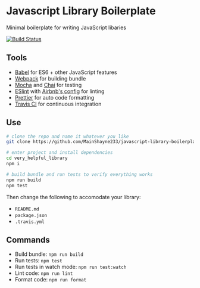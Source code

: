 # Javascript Library Boilerplate

Minimal boilerplate for writing JavaScript libaries

[![Build Status](https://travis-ci.org/MainShayne233/javascript-library-boilerplate.svg?branch=master)](https://travis-ci.org/MainShayne233/javascript-library-boilerplate)

## Tools
- [Babel](https://babeljs.io/) for ES6 + other JavaScript features
- [Webpack](https://webpack.js.org/) for building bundle
- [Mocha](https://mochajs.org/) and [Chai](http://www.chaijs.com/) for testing
- [ESlint](https://eslint.org/) with [Airbnb's config](https://www.npmjs.com/package/eslint-config-airbnb) for linting
- [Prettier](https://github.com/prettier/prettier) for auto code formatting
- [Travis CI](https://travis-ci.org/) for continuous integration

## Use
```bash
# clone the repo and name it whatever you like
git clone https://github.com/MainShayne233/javascript-library-boilerplate very_helpful_library

# enter project and install dependencies
cd very_helpful_library
npm i

# build bundle and run tests to verify everything works
npm run build
npm test
```

Then change the following to accomodate your library:
- `README.md`
- `package.json`
- `.travis.yml`

## Commands
- Build bundle: `npm run build`
- Run tests: `npm test`
- Run tests in watch mode: `npm run test:watch`
- Lint code: `npm run lint`
- Format code: `npm run format`
